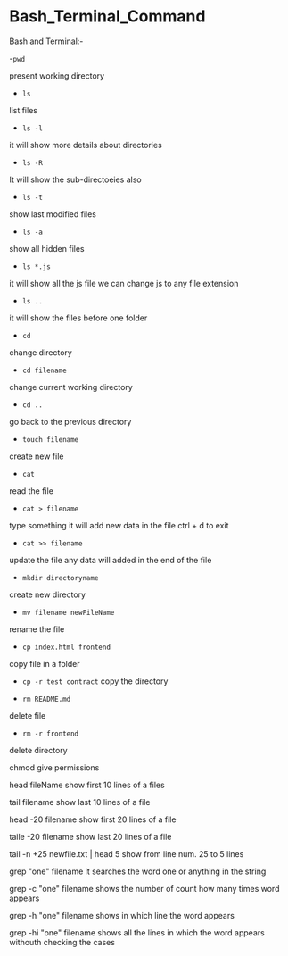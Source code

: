 # Bash_Terminal_Command

Bash and Terminal:-

-`pwd`

present working directory

- `ls`

list files

- `ls -l`

it will show more details about directories

- `ls -R`

It will show the sub-directoeies also

- `ls -t`

show last modified files

- `ls -a`

show all hidden files

- `ls *.js`

it will show all the js file we can change js to any file extension

- `ls ..`

it will show the files before one folder


- `cd`

change directory

- `cd filename`

change current working directory

- `cd ..`

go back to the previous directory

- `touch filename`

create new file

- `cat`

read the file

- `cat > filename`

type something
it will add new data in the file
ctrl + d to exit

- `cat >> filename`

update the file any data will added in the end of the file

- `mkdir directoryname`

create new directory

- `mv filename newFileName`

rename the file

- `cp index.html frontend`

copy file in a folder

- `cp -r test contract`
copy the directory

- `rm README.md`

delete file

- `rm -r frontend`

delete directory

chmod 
give permissions

head fileName
show first 10 lines of a files

tail filename
show last 10 lines of a file

head -20 filename
show first 20 lines of a file

taile -20 filename
show last 20 lines of a file

tail -n +25 newfile.txt | head 5
show from line num. 25 to 5 lines

grep "one" filename
it searches the word one or anything in the string

grep -c "one" filename
shows the number of count how many times word appears 

grep -h "one" filename
shows in which line the word appears 

grep -hi "one" filename
shows all the lines in which the word appears withouth checking the cases

